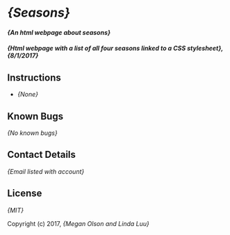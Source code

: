 # _{Seasons}_

#### _{An html webpage about seasons}_

#### _{Html webpage with a list of all four seasons linked to a CSS stylesheet}, {8/1/2017}_

## Instructions

* _{None}_

## Known Bugs

_{No known bugs}_

## Contact Details

_{Email listed with account}_

## License

_{MIT}_

Copyright (c) 2017, _{Megan Olson and Linda Luu}_
